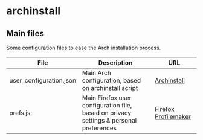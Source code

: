 # archinstall

## Main files

Some configuration files to ease the Arch installation process.

|File|Description|URL|
|-|-|-|
|user_configuration.json|Main Arch configuration, based on archinstall script|[Archinstall](https://github.com/archlinux/archinstall)|
|prefs.js|Main Firefox user configuration file, based on privacy settings & personal preferences|[Firefox Profilemaker](https://ffprofile.com/)|
